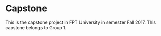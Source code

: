 # Capstone
This is the capstone project in FPT University in semester Fall 2017. This capstone belongs to Group 1.
